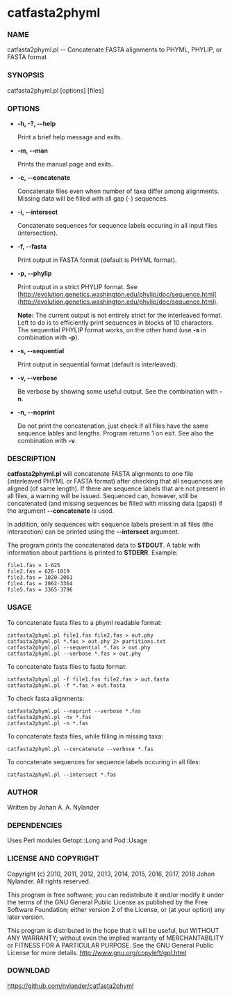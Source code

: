 # catfasta2phyml

### NAME

catfasta2phyml.pl -- Concatenate FASTA alignments to PHYML, PHYLIP, or FASTA format

### SYNOPSIS

catfasta2phyml.pl \[options\] \[files\]

### OPTIONS

- **-h, -?, --help**

    Print a brief help message and exits.

- **-m, --man**

    Prints the manual page and exits.

- **-c, --concatenate**

    Concatenate files even when number of taxa differ among alignments.
    Missing data will be filled with all gap (-) sequences.

- **-i, --intersect**

    Concatenate sequences for sequence labels occuring in all input files
    (intersection).

- **-f, --fasta**

    Print output in FASTA format (default is PHYML format).

- **-p, --phylip**

    Print output in a strict PHYLIP format.
    See [http://evolution.genetics.washington.edu/phylip/doc/sequence.html](http://evolution.genetics.washington.edu/phylip/doc/sequence.html).

    **Note:** The current output is not entirely strict for the
    interleaved format. Left to do is to efficiently print sequences
    in blocks of 10 characters. The sequential PHYLIP format works,
    on the other hand (use **-s** in combination with **-p**).

- **-s, --sequential**

    Print output in sequential format (default is interleaved).

- **-v, --verbose**

    Be verbose by showing some useful output. See the combination with **-n**.

- **-n, --noprint**

    Do not print the concatenation, just check if all files have the same
    sequence lables and lengths. Program returns 1 on exit.
    See also the combination with **-v**.

### DESCRIPTION

**catfasta2phyml.pl** will concatenate FASTA alignments to one file
(interleaved PHYML or FASTA format) after checking that all sequences
are aligned (of same length). If there are sequence labels that are not
present in all files, a warning will be issued. Sequenced can, however,
still be concatenated (and missing sequences be filled with missing data
(gaps)) if the argument **--concatenate** is used.

In addition, only sequences with sequence labels present in all files
(the intersection) can be printed using the **--intersect** argument.

The program prints the concatenated data to **STDOUT**. A table with
information about partitions is printed to **STDERR**. Example: 

    file1.fas = 1-625
    file2.fas = 626-1019
    file3.fas = 1020-2061
    file4.fas = 2062-3364
    file5.fas = 3365-3796

### USAGE

To concatenate fasta files to a phyml readable format:

    catfasta2phyml.pl file1.fas file2.fas > out.phy
    catfasta2phyml.pl *.fas > out.phy 2> partitions.txt
    catfasta2phyml.pl --sequential *.fas > out.phy
    catfasta2phyml.pl --verbose *.fas > out.phy

To concatenate fasta files to fasta format:

    catfasta2phyml.pl -f file1.fas file2.fas > out.fasta
    catfasta2phyml.pl -f *.fas > out.fasta

To check fasta alignments:

    catfasta2phyml.pl --noprint --verbose *.fas
    catfasta2phyml.pl -nv *.fas
    catfasta2phyml.pl -n *.fas

To concatenate fasta files, while filling in missing taxa:

    catfasta2phyml.pl --concatenate --verbose *.fas

To concatenate sequences for sequence labels occuring in all files:

    catfasta2phyml.pl --intersect *.fas

### AUTHOR

Written by Johan A. A. Nylander

### DEPENDENCIES

Uses Perl modules Getopt::Long and Pod::Usage

### LICENSE AND COPYRIGHT

Copyright (c) 2010, 2011, 2012, 2013, 2014, 2015, 2016, 2017, 2018 Johan Nylander.
All rights reserved.

This program is free software; you can redistribute it and/or
modify it under the terms of the GNU General Public License
as published by the Free Software Foundation; either version 2
of the License, or (at your option) any later version.

This program is distributed in the hope that it will be useful,
but WITHOUT ANY WARRANTY; without even the implied warranty of
MERCHANTABILITY or FITNESS FOR A PARTICULAR PURPOSE.  See the
GNU General Public License for more details. 
http://www.gnu.org/copyleft/gpl.html 

### DOWNLOAD

https://github.com/nylander/catfasta2phyml

